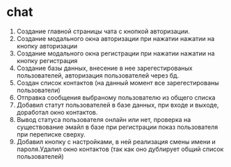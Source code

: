 # chat
1. Создание главной страницы чата с кнопкой авторизации.
2. Создание модального окна авторизации при нажатии нажатии на кнопку авторизации
3. Создание модального окна регистрации при нажатии нажатии на кнопку регистрация
4. Создание базы данных, внесение в нее зарегестированых пользователей, авторизация пользователей через бд.
5. Создан список контактов (на данный момент все зарегестированы пользователи)
6. Отправка сообщения выбраному пользователю из общего списка
7. Добавил статут пользователей в базе данных, при входе и выходе, доработал окно контактов.
8. Вывод статуса пользователя онлайн или нет, проверка на существование эмайл в базе при регистрации
    показ пользователя при переписке сверху.
9. Добавил кнопку с настройками, в ней реализация смены имени и пароля.Удалил окно контактов (так как оно дублирует общий список пользователей)